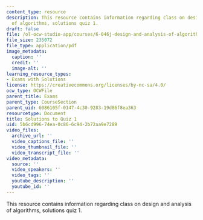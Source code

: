 ```yaml
---
content_type: resource
description: This resource contains information regarding class on design and analysis
  of algorithms, solutions quiz 1.
draft: false
file: /ol-ocw-studio-app/courses/6-046j-design-and-analysis-of-algorithms-spring-2015/5b6cd99674ea0c866c942b72aa9e7289_MIT6_046JS15_quiz1sols.pdf
file_size: 235072
file_type: application/pdf
image_metadata:
  caption: ''
  credit: ''
  image-alt: ''
learning_resource_types:
- Exams with Solutions
license: https://creativecommons.org/licenses/by-nc-sa/4.0/
ocw_type: OCWFile
parent_title: Exams
parent_type: CourseSection
parent_uid: 6086105f-0147-4c30-9283-19d86f8ea363
resourcetype: Document
title: Solutions to Quiz 1
uid: 5b6cd996-74ea-0c86-6c94-2b72aa9e7289
video_files:
  archive_url: ''
  video_captions_file: ''
  video_thumbnail_file: ''
  video_transcript_file: ''
video_metadata:
  source: ''
  video_speakers: ''
  video_tags: ''
  youtube_description: ''
  youtube_id: ''
---
```

This resource contains information regarding class on design and analysis of algorithms, solutions quiz 1.
